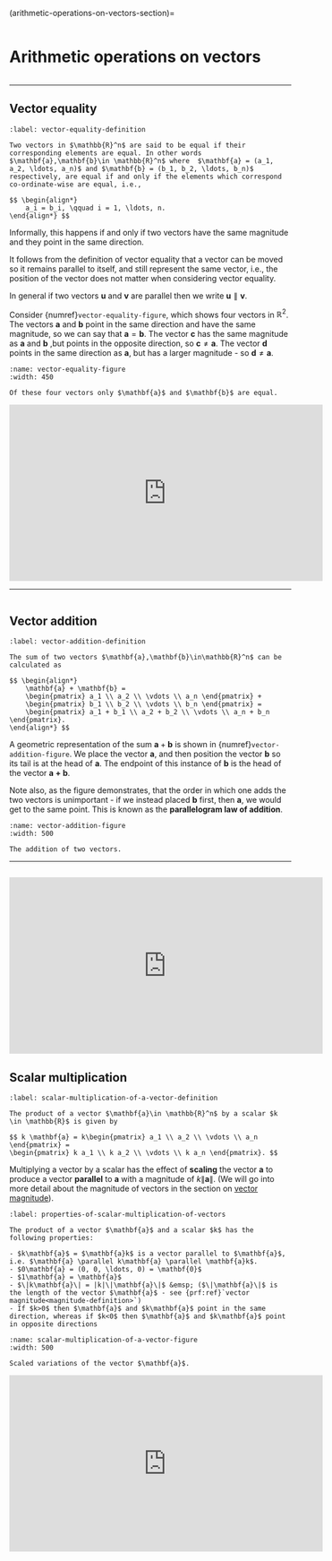(arithmetic-operations-on-vectors-section)=

```{index} Vector ; arithmetic
```

# Arithmetic operations on vectors

```{index} Vector ; equality
```

---

## Vector equality

```{prf:definition} Vector equality
:label: vector-equality-definition

Two vectors in $\mathbb{R}^n$ are said to be equal if their corresponding elements are equal. In other words $\mathbf{a},\mathbf{b}\in \mathbb{R}^n$ where  $\mathbf{a} = (a_1, a_2, \ldots, a_n)$ and $\mathbf{b} = (b_1, b_2, \ldots, b_n)$ respectively, are equal if and only if the elements which correspond co-ordinate-wise are equal, i.e.,

$$ \begin{align*}
    a_i = b_i, \qquad i = 1, \ldots, n.
\end{align*} $$

```

Informally, this happens if and only if two vectors have the same magnitude and they point in the same direction.

It follows from the definition of vector equality that a vector can be moved so it remains parallel to itself, and still represent the same vector, i.e., the position of the vector does not matter when considering vector equality.

In general if two vectors $\mathbf{u}$ and $\mathbf{v}$ are parallel then we write $\mathbf{u} \parallel \mathbf{v}$.

Consider {numref}`vector-equality-figure`, which shows four vectors in $\mathbb{R}^2$. The vectors $\mathbf{a}$ and $\mathbf{b}$ point in the same direction and have the same magnitude, so we can say that $\mathbf{a}=\mathbf{b}$. The vector $\mathbf{c}$ has the same magnitude as $\mathbf{a}$ and $\mathbf{b}$ ,but points in the opposite direction, so $\mathbf{c}\neq \mathbf{a}$. The vector $\mathbf{d}$ points in the same direction as $\mathbf{a}$, but has a larger magnitude - so $\mathbf{d} \neq \mathbf{a}$.

```{figure} /_images/3_vector_equality.svg
:name: vector-equality-figure
:width: 450

Of these four vectors only $\mathbf{a}$ and $\mathbf{b}$ are equal.
```

<iframe width="560" height="315" src="https://www.youtube.com/embed/3-LCn_dGzaY?si=cVYwoonebowFvY9c&amp;start=193" title="YouTube video player" frameborder="0" allow="accelerometer; autoplay; clipboard-write; encrypted-media; gyroscope; picture-in-picture; web-share" allowfullscreen></iframe>

---

```{index} Vector ; addition
```

## Vector addition

```{prf:definition} Addition of two vectors
:label: vector-addition-definition

The sum of two vectors $\mathbf{a},\mathbf{b}\in\mathbb{R}^n$ can be calculated as

$$ \begin{align*}
    \mathbf{a} + \mathbf{b} = 
    \begin{pmatrix} a_1 \\ a_2 \\ \vdots \\ a_n \end{pmatrix} + 
    \begin{pmatrix} b_1 \\ b_2 \\ \vdots \\ b_n \end{pmatrix} =
    \begin{pmatrix} a_1 + b_1 \\ a_2 + b_2 \\ \vdots \\ a_n + b_n \end{pmatrix}.
\end{align*} $$
```

A geometric representation of the sum $\mathbf{a}+\mathbf{b}$ is shown in {numref}`vector-addition-figure`. We place the vector $\mathbf{a}$, and then position the vector $\mathbf{b}$ so its tail is at the head of $\mathbf{a}$. The endpoint of this instance of $\mathbf{b}$ is the head of the vector $\mathbf{a+b}$.

Note also, as the figure demonstrates, that the order in which one adds the two vectors is unimportant - if we instead placed $\mathbf{b}$ first, then $\mathbf{a}$, we would get to the same point. This is known as the **parallelogram law of addition**.

```{figure} ../_images/3_vector_addition.svg
:name: vector-addition-figure
:width: 500

The addition of two vectors.
```

---

```{index} Vector ; scalar multiplication
```

<iframe width="560" height="315" src="https://www.youtube.com/embed/3-LCn_dGzaY?si=qIgrJAb_Uo0f_cuM&amp;start=251" title="YouTube video player" frameborder="0" allow="accelerometer; autoplay; clipboard-write; encrypted-media; gyroscope; picture-in-picture; web-share" allowfullscreen></iframe>

## Scalar multiplication

```{prf:definition} Scalar multiplication of a vector
:label: scalar-multiplication-of-a-vector-definition

The product of a vector $\mathbf{a}\in \mathbb{R}^n$ by a scalar $k \in \mathbb{R}$ is given by

$$ k \mathbf{a} = k\begin{pmatrix} a_1 \\ a_2 \\ \vdots \\ a_n \end{pmatrix} =
\begin{pmatrix} k a_1 \\ k a_2 \\ \vdots \\ k a_n \end{pmatrix}. $$
```

Multiplying a vector by a scalar has the effect of **scaling** the vector $\mathbf{a}$ to produce a vector **parallel** to $\mathbf{a}$ with a magnitude of $k\|\mathbf{a}\|$. (We will go into more detail about the magnitude of vectors in the section on [vector magnitude](vector-magnitude-section)).

```{prf:theorem} Properties of scalar multiplication of vectors
:label: properties-of-scalar-multiplication-of-vectors

The product of a vector $\mathbf{a}$ and a scalar $k$ has the following properties:

- $k\mathbf{a}$ = $\mathbf{a}k$ is a vector parallel to $\mathbf{a}$, i.e. $\mathbf{a} \parallel k\mathbf{a} \parallel \mathbf{a}k$.
- $0\mathbf{a} = (0, 0, \ldots, 0) = \mathbf{0}$
- $1\mathbf{a} = \mathbf{a}$
- $\|k\mathbf{a}\| = |k|\|\mathbf{a}\|$ &emsp; ($\|\mathbf{a}\|$ is the length of the vector $\mathbf{a}$ - see {prf:ref}`vector magnitude<magnitude-definition>`)
- If $k>0$ then $\mathbf{a}$ and $k\mathbf{a}$ point in the same direction, whereas if $k<0$ then $\mathbf{a}$ and $k\mathbf{a}$ point in opposite directions
```

```{figure} /_images/3_scalar_multiplication_of_a_vector.svg
:name: scalar-multiplication-of-a-vector-figure
:width: 500

Scaled variations of the vector $\mathbf{a}$.
```

<iframe width="560" height="315" src="https://www.youtube.com/embed/3-LCn_dGzaY?si=GddwhVCdc0fnfd2P&amp;start=317" title="YouTube video player" frameborder="0" allow="accelerometer; autoplay; clipboard-write; encrypted-media; gyroscope; picture-in-picture; web-share" allowfullscreen></iframe>